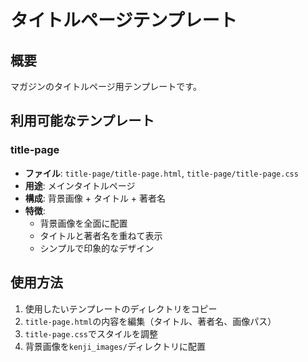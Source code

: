 # タイトルページテンプレート

## 概要
マガジンのタイトルページ用テンプレートです。

## 利用可能なテンプレート

### title-page
- **ファイル**: `title-page/title-page.html`, `title-page/title-page.css`
- **用途**: メインタイトルページ
- **構成**: 背景画像 + タイトル + 著者名
- **特徴**: 
  - 背景画像を全面に配置
  - タイトルと著者名を重ねて表示
  - シンプルで印象的なデザイン

## 使用方法
1. 使用したいテンプレートのディレクトリをコピー
2. `title-page.html`の内容を編集（タイトル、著者名、画像パス）
3. `title-page.css`でスタイルを調整
4. 背景画像を`kenji_images/`ディレクトリに配置 